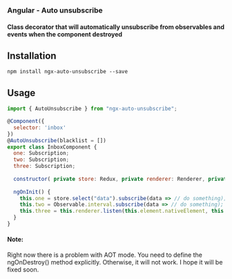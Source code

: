 ### Angular - Auto unsubscribe
#### Class decorator that will automatically unsubscribe from observables and events when the component destroyed

## Installation
`npm install ngx-auto-unsubscribe --save`

## Usage
```js
import { AutoUnsubscribe } from "ngx-auto-unsubscribe";

@Component({
  selector: 'inbox'
})
@AutoUnsubscribe(blacklist = [])
export class InboxComponent {
  one: Subscription;
  two: Subscription;
  three: Subscription;
  
  constructor( private store: Redux, private renderer: Renderer, private element : ElementRef ) {}
  
  ngOnInit() {
    this.one = store.select("data").subscribe(data => // do something);
    this.two = Observable.interval.subscribe(data => // do something);
    this.three = this.renderer.listen(this.element.nativeElement, this.event, e => // do something)
  }
}
```

#### Note: 
Right now there is a problem with AOT mode. You need to define the ngOnDestroy() method explicitly. Otherwise, it will not work. I hope it will be fixed soon.

